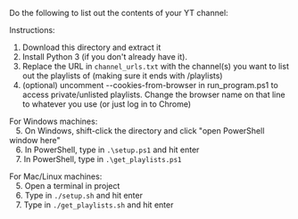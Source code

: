 Do the following to list out the contents of your YT channel:

Instructions:
1. Download this directory and extract it
2. Install Python 3 (if you don't already have it).
3. Replace the URL in `channel_urls.txt` with the channel(s) you want to list out the playlists of (making sure it ends with /playlists)
4. (optional) uncomment --cookies-from-browser in run_program.ps1 to access private/unlisted playlists. Change the browser name on that line to whatever you use (or just log in to Chrome)  

For Windows machines:  
&nbsp;&nbsp;&nbsp;5. On Windows, shift-click the directory and click "open PowerShell window here"  
&nbsp;&nbsp;&nbsp;6. In PowerShell, type in `.\setup.ps1` and hit enter  
&nbsp;&nbsp;&nbsp;7. In PowerShell, type in `.\get_playlists.ps1`  

For Mac/Linux machines:  
&nbsp;&nbsp;&nbsp;5. Open a terminal in project  
&nbsp;&nbsp;&nbsp;6. Type in `./setup.sh` and hit enter  
&nbsp;&nbsp;&nbsp;7. Type in `./get_playlists.sh` and hit enter  
